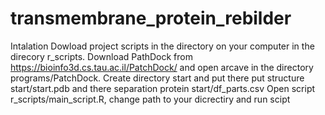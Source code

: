 # transmembrane_protein_rebilder

Intalation
Dowload project scripts in the directory on your computer in the direcory r_scripts.
Download PathDock from https://bioinfo3d.cs.tau.ac.il/PatchDock/ and open arcave in the directory programs/PatchDock.
Create directory start and put there put structure start/start.pdb and there separation protein start/df_parts.csv
Open script r_scripts/main_script.R, change path to your dicrectiry  and run scipt
